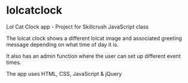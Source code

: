 # lolcatclock
Lol Cat Clock app - Project for Skillcrush JavaScript class  

The lolcat clock shows a different lolcat image and associated greeting message depending on what time of day it is. 

It also has an admin function where the user can set up different event times. 

The app uses HTML, CSS, JavaScript & jQuery
